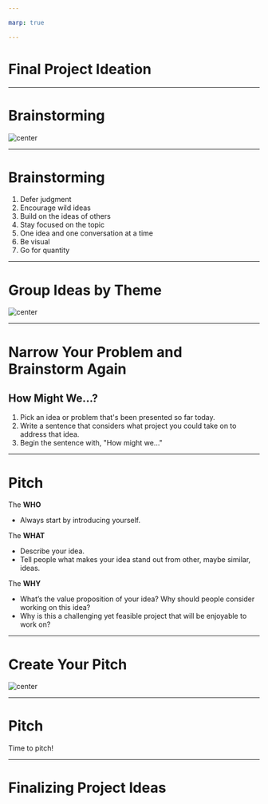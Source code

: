 ```yaml
---

marp: true

---
```


<style>
img[alt~="center"] {
  display: block;
  margin: 0 auto;
}
</style>

# Final Project Ideation

<!--
Now that we've discussed the goals, expectations, timeline, and deliverables for our capstone project, let's brainstorm what topics or questions we may want to explore as the focus of the project.
-->

---

# Brainstorming

![center](res/projectideation01.jpg)

<!--
We’ll do two rounds of brainstorming. The first is very general, capturing as many ideas as possible. The second will be more specific, helping us narrow in on our exact idea.

Everyone will write down individual ideas for the final project. Then we will discuss as a group all the ideas that people came up with. It might be helpful at that time to start grouping similar ideas, considering feasibility, and getting slightly more detailed. Then each of you will "pitch" your favorite idea. After that the most-liked ideas will become the project topics, and we'll form groups. 

Image Details:
* [projectideation01.jpg](https://pixabay.com/photos/thought-idea-innovation-imagination-2123970/): Pixabay License
-->

---

# Brainstorming

1.  Defer judgment
1.  Encourage wild ideas
1.  Build on the ideas of others
1.  Stay focused on the topic
1.  One idea and one conversation at a time
1.  Be visual
1.  Go for quantity

<!--
We will take five minutes to write down as many ideas as possible about goals/questions/topics for your capstone project. 

In order to have a fun and productive exercise, we all need to agree on some norms:
* Brainstorming should be completely judgement free.
* Crazy ideas are more than welcome! Even if it's infeasible that they'd get accomplished in the next few weeks, they may inspire other great and more realistic ideas. So write down EVERY idea. No matter how well-thought out it is. 
* Each idea gets its own post-it note. We want to ensure every idea gets its fair shake. 
* Let's have one conversation and share one idea at a time, so people don't get spoken over or have their ideas minimized.
* Feel free to make your ideas visual, with a drawing instead of text. 

Can you think of any other norms we should all agree upon before diving into the initial phase?

*Pass out markers and post-it notes. Set a timer for three minutes.* 
-->

---

# Group Ideas by Theme

![center](res/projectideation02.jpg)

<!--
Now we'll share out our ideas. Once everyone has shared, we'll start to group the ideas together by theme.

*Ask students to come up and share their ideas, one by one, sticking their post-it notes on the whiteboard. Make sure there’s a large, clean area devoted to this activity. If your classroom is very large, you may consider asking all students to get up and gather around the whiteboard, so it’s easier to hear each other and so it’s more dynamic. Make sure to enforce the “one conversation at a time" rule so students feel heard. Anyone can start, and others should jump in and share similar ideas or build on the ideas of one another. As they share out, ask them to start roughly clustering similar ideas, if possible.*

*After everyone shares their ideas, give them 10 minutes to group the ideas by theme. Encourage them to create or revise clusters and use markers to identify each cluster.*

Image Details:
* [projectideation02.jpg](https://unsplash.com/photos/bjemWZcNF34): Unsplash License
-->

---

# Narrow Your Problem and Brainstorm Again

## How Might We...?

1. Pick an idea or problem that's been presented so far today.
1. Write a sentence that considers what project you could take on to address that idea. 
1. Begin the sentence with, "How might we..."

<!--
Now it’s time to narrow down a problem and brainstorm a project idea. Everyone take a new post-it and write down ONE idea or problem that has been presented so far today. It doesn't need to be one that you originally came up with. 

Now we'll work on brainstorming how to frame a project around this idea. For example, suppose one of the ideas was “identify skin cancer,” which was grouped in the “healthcare” cluster. One might frame this problem as “How might we use machine learning to identify photos of skin cancer?” or yet “How might we make it easier for people to detect skin cancer early?” This can then eventually become the idea for a mobile app that allows you to take pictures or moles or skin tags, and get a confidence interval of how likely that is to be skin cancer. (This is actually a past project done by a previous student in this course.)

Everyone should have the problem statement written down on a post-it note in front of them (one for each student, as this portion is also individual). 

*Then, set the timer for another five minutes and ask them to come up with ways to frame solutions to that problem. It’s important to stay focused on the problem that they wrote down and not get distracted by other ideas. They will use these ideas to create a pitch. The best ideas will be selected, and we will only form groups at the very end.

The next step we'll take is pitching your idea.
-->

---

# Pitch

The **WHO**
* Always start by introducing yourself.

The **WHAT**
* Describe your idea.
* Tell people what makes your idea stand out from other, maybe similar, ideas.

The **WHY**
* What’s the value proposition of your idea? Why should people consider working on this idea?
* Why is this a challenging yet feasible project that will be enjoyable to work on? 

<!--
Now you will pitch your idea to the class. Each person will have two minutes to convey their idea and convince others to consider working on it as their capstone project. A pitch must have:

- Who: In one or two sentences, describe who you are with a focus on what makes you qualified to propose the project you’re proposing. 
- What: This is the meat of the pitch. Describe your idea in one sentence.
- Why: This is all about the value proposition. What are you adding, what are users getting they wouldn’t get otherwise? How will “what you’re pitching” achieve the value proposition. What is the reason for you to be offering them this value proposition. What are your reasons? Why should others care?
-->

---

# Create Your Pitch

![center](res/projectideation05.png)

<!--
You will have 15 minutes and a piece of flip-chart paper to create your two-minute pitch and then share with the class. The who/what/why should be clearly stated on each paper, including your name. Feel free to use text but also drawings and visual representations if you'd like. 

Image Details:
 * [projectideation05.png](https://pixabay.com/vectors/pixel-cells-idea-visualization-3976295/): Pixabay License
-->

---

# Pitch

Time to pitch!

<!--

*Each pitch is two minutes. Assign a person to keep time. Assign someone to put the posters up after each presentation. The posters should be clustered by themes, so try to put all posters of healthcare related ideas on one wall or corner and all posters with education related ideas on another, etc.
-->

---

# Finalizing Project Ideas

<!--
Everyone take out a piece of paper and rank order the top five ideas that you're interested in. 

*After every student has ranked their top five ideas, the instructional team will collect the votes. It is then up to the instructional team how to choose the final project topics and form the groups. Many of the pitches may have been for similar projects and it may be easy to form groups that way. The instructional team may also consider running a simple optimization scheme using the students' rankings to maximize overall happiness of the class. This is left to the discretion of the instructor, as they know the projects on the table, the students in the room, and the class dynamics.*
-->


